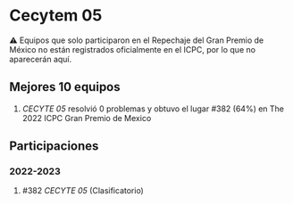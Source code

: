 # Cecytem 05

:warning: Equipos que solo participaron en el Repechaje del Gran Premio de México no están registrados oficialmente en el ICPC, por lo que no aparecerán aquí.

## Mejores 10 equipos

1. _CECYTE 05_ resolvió 0 problemas y obtuvo el lugar #382 (64%) en The 2022 ICPC Gran Premio de Mexico

## Participaciones

### 2022-2023

1. #382 _CECYTE 05_ (Clasificatorio)



